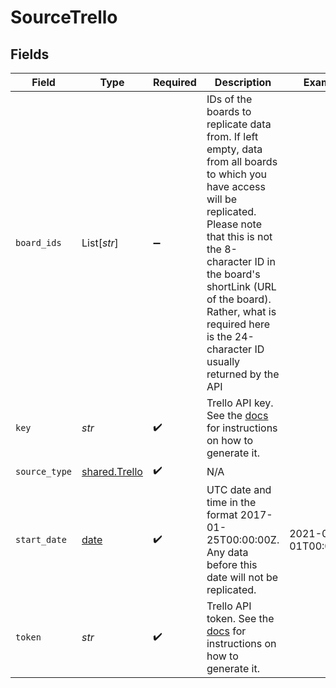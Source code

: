 # SourceTrello


## Fields

| Field                                                                                                                                                                                                                                                                                                    | Type                                                                                                                                                                                                                                                                                                     | Required                                                                                                                                                                                                                                                                                                 | Description                                                                                                                                                                                                                                                                                              | Example                                                                                                                                                                                                                                                                                                  |
| -------------------------------------------------------------------------------------------------------------------------------------------------------------------------------------------------------------------------------------------------------------------------------------------------------- | -------------------------------------------------------------------------------------------------------------------------------------------------------------------------------------------------------------------------------------------------------------------------------------------------------- | -------------------------------------------------------------------------------------------------------------------------------------------------------------------------------------------------------------------------------------------------------------------------------------------------------- | -------------------------------------------------------------------------------------------------------------------------------------------------------------------------------------------------------------------------------------------------------------------------------------------------------- | -------------------------------------------------------------------------------------------------------------------------------------------------------------------------------------------------------------------------------------------------------------------------------------------------------- |
| `board_ids`                                                                                                                                                                                                                                                                                              | List[*str*]                                                                                                                                                                                                                                                                                              | :heavy_minus_sign:                                                                                                                                                                                                                                                                                       | IDs of the boards to replicate data from. If left empty, data from all boards to which you have access will be replicated. Please note that this is not the 8-character ID in the board's shortLink (URL of the board). Rather, what is required here is the 24-character ID usually returned by the API |                                                                                                                                                                                                                                                                                                          |
| `key`                                                                                                                                                                                                                                                                                                    | *str*                                                                                                                                                                                                                                                                                                    | :heavy_check_mark:                                                                                                                                                                                                                                                                                       | Trello API key. See the <a href="https://developer.atlassian.com/cloud/trello/guides/rest-api/authorization/#using-basic-oauth">docs</a> for instructions on how to generate it.                                                                                                                         |                                                                                                                                                                                                                                                                                                          |
| `source_type`                                                                                                                                                                                                                                                                                            | [shared.Trello](../../models/shared/trello.md)                                                                                                                                                                                                                                                           | :heavy_check_mark:                                                                                                                                                                                                                                                                                       | N/A                                                                                                                                                                                                                                                                                                      |                                                                                                                                                                                                                                                                                                          |
| `start_date`                                                                                                                                                                                                                                                                                             | [date](https://docs.python.org/3/library/datetime.html#date-objects)                                                                                                                                                                                                                                     | :heavy_check_mark:                                                                                                                                                                                                                                                                                       | UTC date and time in the format 2017-01-25T00:00:00Z. Any data before this date will not be replicated.                                                                                                                                                                                                  | 2021-03-01T00:00:00Z                                                                                                                                                                                                                                                                                     |
| `token`                                                                                                                                                                                                                                                                                                  | *str*                                                                                                                                                                                                                                                                                                    | :heavy_check_mark:                                                                                                                                                                                                                                                                                       | Trello API token. See the <a href="https://developer.atlassian.com/cloud/trello/guides/rest-api/authorization/#using-basic-oauth">docs</a> for instructions on how to generate it.                                                                                                                       |                                                                                                                                                                                                                                                                                                          |